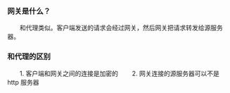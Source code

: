 ### 网关是什么？
　　和代理类似。客户端发送的请求会经过网关，然后网关把请求转发给源服务器。

### 和代理的区别
　　1. 客户端和网关之间的连接是加密的
　　2. 网关连接的源服务器可以不是  http 服务器
